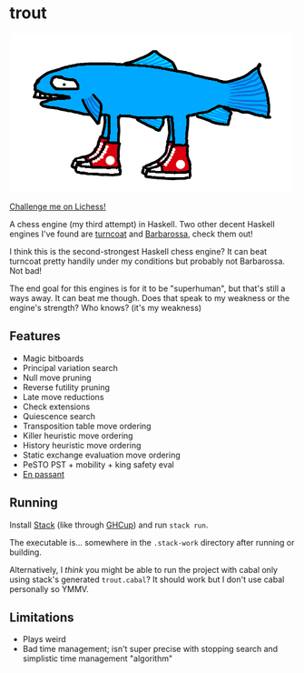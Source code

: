# trout

![](trout.png)

[Challenge me on Lichess!](https://lichess.org/@/TroutBot)

A chess engine (my third attempt) in Haskell.
Two other decent Haskell engines I've found are [turncoat](https://github.com/albertprz/turncoat) and [Barbarossa](https://github.com/nionita/Barbarossa), check them out!

I think this is the second-strongest Haskell chess engine?
It can beat turncoat pretty handily under my conditions but probably not Barbarossa.
Not bad!

The end goal for this engines is for it to be "superhuman", but that's still a ways away.
It can beat me though.
Does that speak to my weakness or the engine's strength? Who knows? (it's my weakness)

## Features

- Magic bitboards
- Principal variation search
- Null move pruning
- Reverse futility pruning
- Late move reductions
- Check extensions
- Quiescence search
- Transposition table move ordering
- Killer heuristic move ordering
- History heuristic move ordering
- Static exchange evaluation move ordering
- PeSTO PST + mobility + king safety eval
- [En passant](https://en.wikipedia.org/wiki/En_passant)

## Running

Install [Stack](https://docs.haskellstack.org/en/stable/) (like through [GHCup](https://www.haskell.org/ghcup/)) and run `stack run`.

The executable is... somewhere in the `.stack-work` directory after running or building.

Alternatively, I *think* you might be able to run the project with cabal only using stack's generated `trout.cabal`?
It should work but I don't use cabal personally so YMMV.

## Limitations

- Plays weird
- Bad time management; isn't super precise with stopping search and simplistic time management "algorithm"
